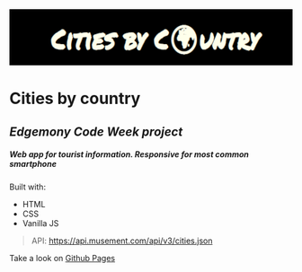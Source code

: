 <img src="./images/title.png" width="100%" height="100" >

# Cities by country
## _Edgemony Code Week project_  
##### Web app for tourist information. Responsive for most common smartphone


Built with:
* HTML
* CSS
* Vanilla JS 

> API: https://api.musement.com/api/v3/cities.json

Take a look on [Github Pages](https://agnesespinella.github.io/Cities-by-Country/)
